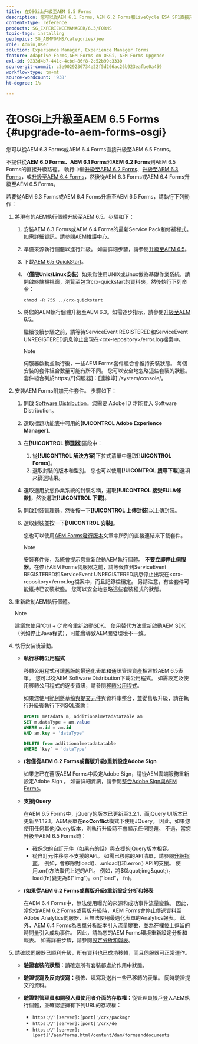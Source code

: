 ```yaml
---
title: 在OSGi上升級至AEM 6.5 Forms
description: 您可以從AEM 6.1 Forms、AEM 6.2 Forms和LiveCycle ES4 SP1直接升級至AEM 6.3 Forms。
content-type: reference
products: SG_EXPERIENCEMANAGER/6.3/FORMS
topic-tags: installing
geptopics: SG_AEMFORMS/categories/jee
role: Admin,User
solution: Experience Manager, Experience Manager Forms
feature: Adaptive Forms,AEM Forms on OSGi, AEM Forms Upgrade
exl-id: 9233d4b7-441c-4cbd-86f8-2c52b99c3330
source-git-commit: c3e9029236734e22f5d266ac26b923eafbe0a459
workflow-type: tm+mt
source-wordcount: '938'
ht-degree: 1%

---
```


# 在OSGi上升級至AEM 6.5 Forms {#upgrade-to-aem-forms-osgi}

您可以從AEM 6.3 Forms或AEM 6.4 Forms直接升級至AEM 6.5 Forms。

不提供從&#x200B;**AEM 6.0 Forms、AEM 6.1 Forms**&#x200B;和&#x200B;**AEM 6.2 Forms**&#x200B;到AEM 6.5 Forms的直接升級路徑。 執行中繼[升級至AEM 6.2 Forms](https://helpx.adobe.com/experience-manager/6-2/forms/using/upgrade.html)、[升級至AEM 6.3 Forms](https://helpx.adobe.com/experience-manager/6-3/forms/using/upgrade.html)，或[升級至AEM 6.4 Forms](/help/forms/using/upgrade.md)，然後從AEM 6.3 Forms或AEM 6.4 Forms升級至AEM 6.5 Forms。

若要從AEM 6.3 Forms或AEM 6.4 Forms升級至AEM 6.5 Forms，請執行下列動作：

1. 將現有的AEM執行個體升級至AEM 6.5。步驟如下：

   1. 安裝AEM 6.3 Forms或AEM 6.4 Forms的最新Service Pack和修補程式。 如需詳細資訊，請參閱[AEM維護中心](https://helpx.adobe.com/tw/experience-manager/aem-releases-updates.html)。
   1. 準備來源執行個體以進行升級。 如需詳細步驟，請參閱[升級至AEM 6.5](/help/sites-deploying/upgrade.md)。
   1. 下載[AEM 6.5 QuickStart](/help/sites-deploying/deploy.md#getting%20the%20software)。
   1. **（僅限Unix/Linux安裝）**&#x200B;如果您使用UNIX或Linux做為基礎作業系統，請開啟終端機視窗，瀏覽至包含crx-quickstart的資料夾，然後執行下列命令：

      `chmod -R 755 ../crx-quickstart`

   1. 將您的AEM執行個體升級至AEM 6.3。如需逐步指示，請參閱[升級至AEM 6.5](/help/sites-deploying/upgrade.md)。

      繼續後續步驟之前，請等待ServiceEvent REGISTERED和ServiceEvent UNREGISTERED訊息停止出現在&lt;crx-repository>/error.log檔案中。

      >[!NOTE]
      >
      >伺服器啟動並執行後，一些AEM Forms套件組合會維持安裝狀態。 每個安裝的套件組合數量可能有所不同。 您可以安全地忽略這些套裝的狀態。 套件組合列於https://&#39;[伺服器]：[連線埠]&#39;/system/console/。

1. 安裝AEM Forms附加元件套件。 步驟如下：

   1. 開啟 [Software Distribution](https://experience.adobe.com/downloads)。您需要 Adobe ID 才能登入 Software Distribution。
   1. 選取標題功能表中可用的&#x200B;**[!UICONTROL Adobe Experience Manager]**。
   1. 在&#x200B;**[!UICONTROL 篩選器]**&#x200B;區段中：
      1. 從&#x200B;**[!UICONTROL 解決方案]**&#x200B;下拉式清單中選取&#x200B;**[!UICONTROL Forms]**。
      1. 選取封裝的版本和型別。 您也可以使用&#x200B;**[!UICONTROL 搜尋下載]**&#x200B;選項來篩選結果。
   1. 選取適用於您作業系統的封裝名稱，選取&#x200B;**[!UICONTROL 接受EULA條款]**，然後選取&#x200B;**[!UICONTROL 下載]**。
   1. 開啟[封裝管理員](https://experienceleague.adobe.com/docs/experience-manager-65-lts/administering/contentmanagement/package-manager.html)，然後按一下&#x200B;**[!UICONTROL 上傳封裝]**&#x200B;以上傳封裝。
   1. 選取封裝並按一下&#x200B;**[!UICONTROL 安裝]**。

      您也可以使用[AEM Forms發行版本](https://helpx.adobe.com/aem-forms/kb/aem-forms-releases.html)文章中所列的直接連結來下載套件。

      >[!NOTE]
      >
      >安裝套件後，系統會提示您重新啟動AEM執行個體。 **不要立即停止伺服器。**&#x200B;在停止AEM Forms伺服器之前，請等候直到ServiceEvent REGISTERED和ServiceEvent UNREGISTERED訊息停止出現在&lt;crx-repository>/error.log檔案中，而且記錄檔穩定。 另請注意，有些套件可能維持已安裝狀態。 您可以安全地忽略這些套裝程式的狀態。

1. 重新啟動AEM執行個體。

   >[!NOTE]
   >
   建議您使用&#39;Ctrl + C&#39;命令重新啟動SDK。 使用替代方法重新啟動AEM SDK （例如停止Java程式），可能會導致AEM開發環境不一致。

1. 執行安裝後活動。

   * **執行移轉公用程式**

     移轉公用程式可讓舊版的最適化表單和通訊管理資產相容於AEM 6.5表單。 您可以從AEM Software Distribution下載公用程式。 如需設定及使用移轉公用程式的逐步資訊，請參閱[移轉公用程式](../../forms/using/migration-utility.md)。

     如果您使用[範例將草稿與提交元件](https://helpx.adobe.com/experience-manager/6-3/forms/using/integrate-draft-submission-database.html)與資料庫整合，並從舊版升級，請在執行升級後執行下列SQL查詢：

     ```sql
     UPDATE metadata m, additionalmetadatatable am
     SET m.dataType = am.value
     WHERE m.id = am.id
     AND am.key = 'dataType'
     ```

     ```sql
     DELETE from additionalmetadatatable
     WHERE `key` = 'dataType'
     ```

   * **(若僅從AEM 6.2 Forms或舊版升級)重新設定Adobe Sign**

     如果您已在舊版AEM Forms中設定Adobe Sign，請從AEM雲端服務重新設定Adobe Sign 。 如需詳細資訊，請參閱[整合Adobe Sign與AEM Forms](../../forms/using/adobe-sign-integration-adaptive-forms.md)。

   * **支援jQuery**

     在AEM 6.5 Forms中，jQuery的版本已更新至3.2.1，而jQuery UI版本已更新至1.12.1。AEM表單在&#x200B;**noConflict**&#x200B;模式下使用JQuery。 因此，如果您使用任何其他jQuery版本，則執行升級時不會顯示任何問題。 不過，當您升級至AEM 6.5 Forms時：

      * 確保您的自訂元件（如果有的話）與支援的jQuery版本相容。
      * 從自訂元件移除不支援的API。 如需已移除的API清單，請參閱[升級指南](https://jquery.com/upgrade-guide/3.0/)。 例如，會移除對load()、.unload()和.error() API的支援。 使用.on()方法取代上述的API。 例如，將$(&quot;img&quot;)。load(fn)變更為$(&quot;img&quot;)。on(&quot;load&quot;， fn)。

   * **(如果從AEM 6.2 Forms或舊版升級)重新設定分析和報表**

     在AEM 6.4 Forms中，無法使用曝光的來源和成功事件流量變數。 因此，當您從AEM 6.2 Forms或舊版升級時，AEM Forms會停止傳送資料至Adobe Analytics伺服器，且無法使用最適化表單的Analytics報表。 此外，AEM 6.4 Forms為表單分析版本引入流量變數，並為在欄位上逗留的時間量引入成功事件。 因此，請為您的AEM Forms環境重新設定分析和報表。 如需詳細步驟，請參閱[設定分析和報表](../../forms/using/configure-analytics-forms-documents.md)。

1. 請確認伺服器已順利升級，所有資料也已成功移轉，而且伺服器可正常運作。

   * **驗證套裝的狀態：**&#x200B;請確定所有套裝都處於作用中狀態。
   * **驗證復寫及反向復寫：**&#x200B;發佈、填寫及送出一些已移轉的表單。 同時驗證提交的資料。
   * **驗證對管理員和開發人員使用者介面的存取權：**&#x200B;從管理員帳戶登入AEM執行個體，並確認您擁有下列URL的存取權：

      * `https://'[server]:[port]'/crx/packmgr`
      * `https://'[server]:[port]'/crx/de`
      * `https://'[server]:[port]'/aem/forms.html/content/dam/formsanddocuments`
